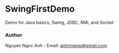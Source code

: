 # SwingFirstDemo

Demo for Java basics, Swing, JDBC, RMI, and Socket 

### Author
  Nguyen Ngoc Anh - Email: anhnnpmp@gmail.com
  
